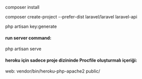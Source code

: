 composer install

composer create-project --prefer-dist laravel/laravel laravel-api

php artisan key:generate

#### run server command:
php artisan serve

#### heroku için sadece proje dizininde Procfile oluşturmalı içeriği: 
web: vendor/bin/heroku-php-apache2 public/